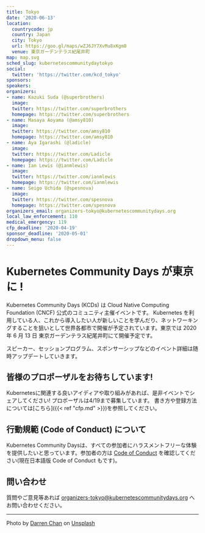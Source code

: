 ```yaml
---
title: Tokyo
date: '2020-06-13'
location:
  countrycode: jp
  country: Japan
  city: Tokyo
  url: https://goo.gl/maps/wZJ6JY7XvMu8xKgm8
  venue: 東京ガーデンテラス紀尾井町
map: map.svg
sched_slug: kubernetescommunitydaytokyo
social:
  twitter: 'https://twitter.com/kcd_tokyo'
sponsors:
speakers:
organizers:
- name: Kazuki Suda (@superbrothers)
  image:
  twitter: https://twitter.com/superbrothers
  homepage: https://twitter.com/superbrothers
- name: Masaya Aoyama (@amsy810)
  image:
  twitter: https://twitter.com/amsy810
  homepage: https://twitter.com/amsy810
- name: Aya Igarashi (@ladicle)
  image:
  twitter: https://twitter.com/Ladicle
  homepage: https://twitter.com/Ladicle
- name: Ian Lewis (@ianmlewis)
  image:
  twitter: https://twitter.com/ianmlewis
  homepage: https://twitter.com/ianmlewis
- name: Seigo Uchida (@spesnova)
  image:
  twitter: https://twitter.com/spesnova
  homepage: https://twitter.com/spesnova
organizers_email: organizers-tokyo@kubernetescommunitydays.org
local_law_enforcement: 110
medical_emergency: 119
cfp_deadline: '2020-04-19'
sponsor_deadline: '2020-05-01'
dropdown_menu: false
---
```


# Kubernetes Community Days が東京に !
Kubernetes Community Days (KCDs) は Cloud Native Computing Foundation (CNCF) 公式のコミュニティ主催イベントです。 Kubernetes を利用している人、これから導入したい人が新しいことを学んだり、ネットワーキングすることを狙いとして世界各都市で開催が予定されています。東京では 2020 年 6 月 13 日 東京ガーデンテラス紀尾井町にて開催予定です。

スピーカー、セッションプログラム、スポンサーシップなどのイベント詳細は随時アップデートしていきます。

## 皆様のプロポーザルをお待ちしています!

Kubernetesに関連する良いアイディアや取り組みがあれば、是非イベントでシェアしてください! プロポーザルは4/19まで募集しています。
書き方や登録方法については[こちら]({{< ref "cfp.md" >}})を参照してください。

## 行動規範 (Code of Conduct) について
Kubernetes Community Daysは、すべての参加者にハラスメントフリーな体験を提供したいと思っています。参加者の方は [Code of Conduct](https://kubernetescommunitydays.org/code-of-conduct/) を確認してください(現在日本語版 Code of Conduct もです)。

## 問い合わせ
質問やご意見等あれば organizers-tokyo@kubernetescommunitydays.org へお問い合わせください。

---

Photo by [Darren Chan](https://unsplash.com/@dchan_93?utm_source=unsplash&utm_medium=referral&utm_content=creditCopyText) on [Unsplash](https://unsplash.com/?utm_source=unsplash&utm_medium=referral&utm_content=creditCopyText)
